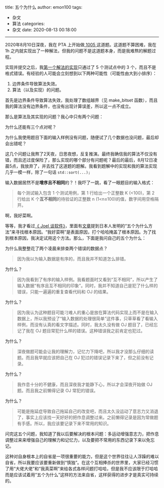 title: 五个为什么
author: emon100
tags:
  - 杂文
  - 算法
categories:
  - 杂文
date: 2020-08-13 00:18:00
---
2020年8月10日深夜，我在 PTA 上开始做[ 1005 ](https://pintia.cn/problem-sets/994805260223102976/problems/994805320306507776)这道题。这道题不算困难，我在 1h 之内就实现出了一种解法，但我的问题不是这道题本身，而是我难熬的解题过程。

实现并提交之后，我[第一个解法的实现](https://pastebin.com/H3FT0gj7)只通过了 5 个测试点中的 3 个，而且不是格式错误。有经验的人可能会立刻想到以下两种可能性（可能性由大到小排序）：
1. 边界条件导致算法失效。
2. 算法（以及实现）的问题。

首先是边界条件导致算法失效，我处理了数组越界（见 make_bitset 函数），而且我的算法没有边界条件，也没有出现计算误差，所以这一点不成立。

那么是算法及其实现的问题？我心中只有两个问题：

为什么还能有三个点对呢？

为什么我使用题目下面的输入样例没有问题，随便试了几个数据也没问题，最后却会出错呢？

这几个问题让我熬了2天夜，日思夜想，反复推演。最终我确信我的算法不仅没有错，而且还过度保险了，那么实现的哪个部分有问题呢？最后的最后，8月12日凌晨5点，我放弃了，并去找了这道题的题解。我看到题解中的实现和我的算法实现几乎一模一样，除了一句话
`std::sort(...);`

输入数据居然不是**增序且不相同**的？！我吓了一跳，看了一眼题目的输入格式：
>每个测试输入包含 1 个测试用例，第 1 行给出一个正整数 K (<100)，第 2 行给出 K 个**互不相同**的待验证的正整数 n (1<n≤100)的值，数字间用空格隔开。

啊，我好菜啊。

等等，我才看过[《 Joel 谈软件》](https://book.douban.com/subject/4163938/)，里面有[文章](http://www.ruanyifeng.com/blog/2009/08/five_whys.html)提到日本人发明的“五个为什么方法”来寻找根本原因。“我好菜啊”是表面原因，打个哈哈掩盖了根本原因。为了找到根本原因，我决定试用这个方法。那么，下面是我问自己的五个为什么：

为什么我整整花了两个凌晨来排查两个错误的数据点？

> 因为我以为输入数据是有序的，而且我并不知道怎么排错。

为什么？

>因为我看到了有序的输入样例。我看题面时又看到“互不相同”，所以产生了输入数据“有序且互不相同的印象”。同时，我并不知道自己是犯了什么样的错误，只能一遍遍的重复查看代码和 OJ 的结果。

为什么？

>因为我认为这种题目可能刁难人的重心是放在算法代码实现上而不是在输入数据上，所以我预设了“输入数据的处理很简单”这件事，只草草看了看输入样例，而没有认真的看文字描述。同时，我太久没有做 OJ 题目了，已经忘记了我在 OJ 题目常犯什么样的错误。这种错误我之前肯定也犯过。

 为什么？

>深夜做题可能会让我的理解力，记忆力下降吧，所以我才没那么仔细的读题。而且我早就应该把自己在 OJ 犯过的错误记录下来了，但之前没有记录。

 为什么？

>我作息十分的不健康，而且深夜我才能静下心，所以才会深夜开始做 OJ 题。而且我之前懒得记录 OJ 常犯的错误。

 为什么？

>可能是拖延症导致自己拖延自己的改变吧，而且太久没运动了意志力又消退了，事实上应该找一天好好的把作息调整过来。之前懒得记录是因为常做题有手感。所以，我应该要记录下来不常用的知识。

问完这五个问题，我知道了我以后要解决的根本问题：多运动增强意志力，把作息调整过来来增强自己的理解力和记忆力，以及要把不常用的东西记录下来以免忘记。

这种对自身根本上的自省是一项很重要的能力，但是这个世界往往让人浮躁的难以自省，所以我要应该要重新做到“慎独”。在这个互相捧杀的世界里，大家已经习惯了用“大佬大佬”和“我真菜啊”来给各式各样问题打哈哈，但是我不应该限于打哈哈而是应该试着用“五个为什么”这样的方法来自省，这样获得的进步才是真实可持续的。